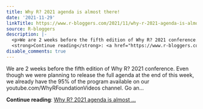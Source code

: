 ```yaml
---
title: Why R? 2021 agenda is almost there!
date: '2021-11-29'
linkTitle: https://www.r-bloggers.com/2021/11/why-r-2021-agenda-is-almost-there/
source: R-bloggers
description: |-
  <p>We are 2 weeks before the fifth edition of Why R? 2021 conference. Even though we were planning to release the full agenda at the end of this week, we already have the 95% of the program available on our youtube.com/WhyRFoundationVideos channel. Go an...</p>
  <strong>Continue reading</strong>: <a href="https://www.r-bloggers.com/2021/11/why-r-2021-agenda-is-almost-there/">Why R? 2021 agenda is almost ...
disable_comments: true
---
```

<p>We are 2 weeks before the fifth edition of Why R? 2021 conference. Even though we were planning to release the full agenda at the end of this week, we already have the 95% of the program available on our youtube.com/WhyRFoundationVideos channel. Go an...</p>
<strong>Continue reading</strong>: <a href="https://www.r-bloggers.com/2021/11/why-r-2021-agenda-is-almost-there/">Why R? 2021 agenda is almost ...